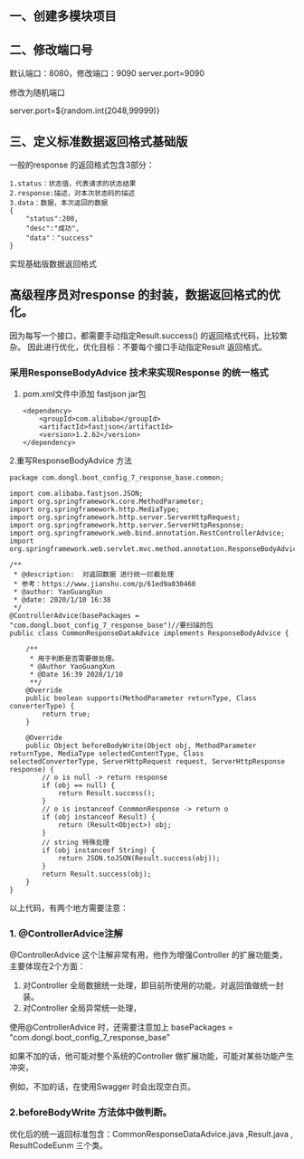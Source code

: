 ## 一、创建多模块项目

## 二、修改端口号
默认端口：8080，修改端口：9090
server.port=9090

修改为随机端口

server.port=${random.int(2048,99999)}


## 三、定义标准数据返回格式基础版

一般的response 的返回格式包含3部分：
    
    1.status：状态值，代表请求的状态结果
    2.response:描述，对本次状态码的描述
    3.data：数据，本次返回的数据
    {
        "status":200,
        "desc":"成功",
        "data"："success"
    }
 

实现基础版数据返回格式 

## 高级程序员对response 的封装，数据返回格式的优化。
因为每写一个接口，都需要手动指定Result.success() 的返回格式代码，比较繁杂。
因此进行优化，优化目标：不要每个接口手动指定Result 返回格式。

### 采用ResponseBodyAdvice 技术来实现Response 的统一格式

1. pom.xml文件中添加 fastjson jar包
    
       <dependency>
           <groupId>com.alibaba</groupId>
           <artifactId>fastjson</artifactId>
           <version>1.2.62</version>
       </dependency>
    
2.重写ResponseBodyAdvice 方法

    package com.dongl.boot_config_7_response_base.common;
    
    import com.alibaba.fastjson.JSON;
    import org.springframework.core.MethodParameter;
    import org.springframework.http.MediaType;
    import org.springframework.http.server.ServerHttpRequest;
    import org.springframework.http.server.ServerHttpResponse;
    import org.springframework.web.bind.annotation.RestControllerAdvice;
    import org.springframework.web.servlet.mvc.method.annotation.ResponseBodyAdvice;
    
    /**
     * @description:  对返回数据 进行统一拦截处理
     * 参考：https://www.jianshu.com/p/61ed9a030460
     * @author: YaoGuangXun
     * @date: 2020/1/10 16:38
     */
    @ControllerAdvice(basePackages = "com.dongl.boot_config_7_response_base")//要扫描的包
    public class CommonResponseDataAdvice implements ResponseBodyAdvice {
    
        /**
         * 用于判断是否需要做处理。
         * @Author YaoGuangXun
         * @Date 16:39 2020/1/10
         **/
        @Override
        public boolean supports(MethodParameter returnType, Class converterType) {
            return true;
        }
    
        @Override
        public Object beforeBodyWrite(Object obj, MethodParameter returnType, MediaType selectedContentType, Class selectedConverterType, ServerHttpRequest request, ServerHttpResponse response) {
            // o is null -> return response
            if (obj == null) {
                return Result.success();
            }
            // o is instanceof ConmmonResponse -> return o
            if (obj instanceof Result) {
                return (Result<Object>) obj;
            }
            // string 特殊处理
            if (obj instanceof String) {
                return JSON.toJSON(Result.success(obj));
            }
            return Result.success(obj);
        }
    }


以上代码，有两个地方需要注意：

### 1. @ControllerAdvice注解
@ControllerAdvice 这个注解非常有用，他作为增强Controller 的扩展功能类，主要体现在2个方面：

1. 对Controller 全局数据统一处理，即目前所使用的功能，对返回值做统一封装。
2. 对Controller 全局异常统一处理，

使用@ControllerAdvice 时，还需要注意加上 basePackages = "com.dongl.boot_config_7_response_base"

如果不加的话，他可能对整个系统的Controller 做扩展功能，可能对某些功能产生冲突，

例如，不加的话，在使用Swagger 时会出现空白页。


### 2.beforeBodyWrite 方法体中做判断。

优化后的统一返回标准包含：CommonResponseDataAdvice.java ,Result.java ,
ResultCodeEunm 三个类。


